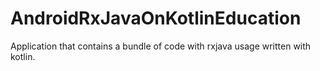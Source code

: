 # AndroidRxJavaOnKotlinEducation
Application that contains a bundle of code with rxjava usage written with kotlin.
